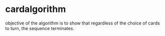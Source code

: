 # cardalgorithm
objective of the algorithm is to show that regardless of the choice of cards to turn, the sequence terminates.
